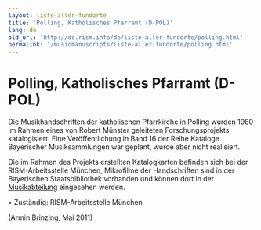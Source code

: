 ```yaml
---
layout: liste-aller-fundorte
title: 'Polling, Katholisches Pfarramt (D-POL)'
lang: de
old_url: 'http://de.rism.info/de/liste-aller-fundorte/polling.html'
permalink: '/musicmanuscripts/liste-aller-fundorte/polling.html'
---
```



# Polling, Katholisches Pfarramt (D-POL)

Die Musikhandschriften der katholischen Pfarrkirche in Polling wurden 1980 im Rahmen eines von Robert Münster geleiteten Forschungsprojekts katalogisiert. Eine Veröffentlichung in Band 16 der Reihe Kataloge Bayerischer Musiksammlungen war geplant, wurde aber nicht realisiert.

Die im Rahmen des Projekts erstellten Katalogkarten befinden sich bei der RISM-Arbeitsstelle München, Mikrofilme der Handschriften sind in der Bayerischen Staatsbibliothek vorhanden und können dort in der [Musikabteilung](https://www.bsb-muenchen.de/sammlungen/musik/ "Öffnet externen Link in neuem Fenster") eingesehen werden.

• Zuständig: RISM-Arbeitsstelle München

(Armin Brinzing, Mai 2011)

